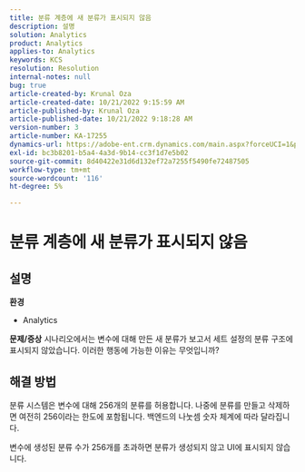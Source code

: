 ```yaml
---
title: 분류 계층에 새 분류가 표시되지 않음
description: 설명
solution: Analytics
product: Analytics
applies-to: Analytics
keywords: KCS
resolution: Resolution
internal-notes: null
bug: true
article-created-by: Krunal Oza
article-created-date: 10/21/2022 9:15:59 AM
article-published-by: Krunal Oza
article-published-date: 10/21/2022 9:18:28 AM
version-number: 3
article-number: KA-17255
dynamics-url: https://adobe-ent.crm.dynamics.com/main.aspx?forceUCI=1&pagetype=entityrecord&etn=knowledgearticle&id=8dff38f6-2051-ed11-bba2-0022480867fb
exl-id: bc3b8201-b5a4-4a3d-9b14-cc3f1d7e5b02
source-git-commit: 8d40422e31d6d132ef72a7255f5490fe72487505
workflow-type: tm+mt
source-wordcount: '116'
ht-degree: 5%

---
```


# 분류 계층에 새 분류가 표시되지 않음

## 설명

<b>환경</b>
- Analytics



<b>문제/증상</b>
시나리오에서는 변수에 대해 만든 새 분류가 보고서 세트 설정의 분류 구조에 표시되지 않았습니다. 이러한 행동에 가능한 이유는 무엇입니까?


## 해결 방법


분류 시스템은 변수에 대해 256개의 분류를 허용합니다. 나중에 분류를 만들고 삭제하면 여전히 256이라는 한도에 포함됩니다. 백엔드의 나눗셈 숫자 체계에 따라 달라집니다.

변수에 생성된 분류 수가 256개를 초과하면 분류가 생성되지 않고 UI에 표시되지 않습니다.
